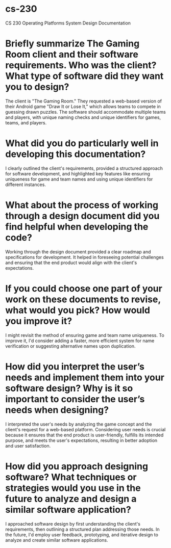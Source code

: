 # cs-230
CS 230 Operating Platforms System Design Documentation


# Briefly summarize The Gaming Room client and their software requirements. Who was the client? What type of software did they want you  to design?
The client is "The Gaming Room." They requested a web-based version of their Android game "Draw It or Lose It," which allows teams to compete in guessing drawn puzzles. The software should accommodate multiple teams and players, with unique naming checks and unique identifiers for games, teams, and players.

# What did you do particularly well in developing this documentation?
I clearly outlined the client's requirements, provided a structured approach for software development, and highlighted key features like ensuring uniqueness for game and team names and using unique identifiers for different instances.

# What about the process of working through a design document did you find helpful when developing the code?
Working through the design document provided a clear roadmap and specifications for development. It helped in foreseeing potential challenges and ensuring that the end product would align with the client's expectations.

# If you could choose one part of your work on these documents to revise, what would you pick? How would you improve it?
I might revisit the method of ensuring game and team name uniqueness. To improve it, I'd consider adding a faster, more efficient system for name verification or suggesting alternative names upon duplication.

# How did you interpret the user’s needs and implement them into your software design? Why is it so important to consider the user’s needs when designing?
I interpreted the user's needs by analyzing the game concept and the client's request for a web-based platform. Considering user needs is crucial because it ensures that the end product is user-friendly, fulfills its intended purpose, and meets the user's expectations, resulting in better adoption and user satisfaction.

# How did you approach designing software? What techniques or strategies would you use in the future to analyze and design a similar software application?
I approached software design by first understanding the client's requirements, then outlining a structured plan addressing those needs. In the future, I'd employ user feedback, prototyping, and iterative design to analyze and create similar software applications.
